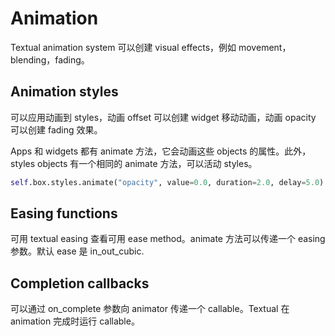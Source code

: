 # Animation

Textual animation system 可以创建 visual effects，例如 movement，blending，fading。

## Animation styles

可以应用动画到 styles，动画 offset 可以创建 widget 移动动画，动画 opacity 可以创建 fading 效果。

Apps 和 widgets 都有 animate 方法，它会动画这些 objects 的属性。此外，styles objects 有一个相同的 animate 方法，可以活动 styles。

```py
self.box.styles.animate("opacity", value=0.0, duration=2.0, delay=5.0)
```

## Easing functions

可用 textual easing 查看可用 ease method。animate 方法可以传递一个 easing 参数。默认 ease 是 in_out_cubic.

## Completion callbacks

可以通过 on_complete 参数向 animator 传递一个 callable。Textual 在 animation 完成时运行 callable。

